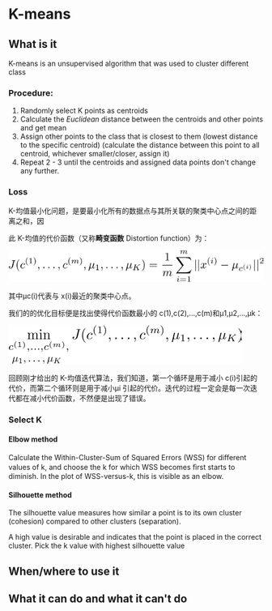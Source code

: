 # K-means

## What is it 

K-means is an unsupervised algorithm that was used to cluster different class

### Procedure:

1. Randomly select K points as centroids 
2. Calculate the _Euclidean_ distance between the centroids and other points and get mean
3. Assign other points to the class that is closest to them \(lowest distance to the specific centroid\) \(calculate the distance between this point to all centroid, whichever smaller/closer, assign it\)
4. Repeat 2 - 3 until the centroids and assigned data points don't change any further.

### Loss

K-均值最小化问题，是要最小化所有的数据点与其所关联的聚类中心点之间的距离之和，因

此 K-均值的代价函数（又称**畸变函数** Distortion function）为：

![](.gitbook/assets/image%20%2861%29.png)

其中μc\(i\)代表与 x\(i\)最近的聚类中心点。

我们的的优化目标便是找出使得代价函数最小的 c\(1\),c\(2\),...,c\(m\)和μ1,μ2,...,μk：

![](.gitbook/assets/image%20%286%29.png)

回顾刚才给出的 K-均值迭代算法，我们知道，第一个循环是用于减小 c\(i\)引起的代价，而第二个循环则是用于减小μi 引起的代价。迭代的过程一定会是每一次迭代都在减小代价函数，不然便是出现了错误。

### Select K

#### Elbow method

Calculate the Within-Cluster-Sum of Squared Errors \(WSS\) for diﬀerent values of k, and choose the k for which WSS becomes ﬁrst starts to diminish. In the plot of WSS-versus-k, this is visible as an elbow.

#### Silhouette method

The silhouette value measures how similar a point is to its own cluster \(cohesion\) compared to other clusters \(separation\).

A high value is desirable and indicates that the point is placed in the correct cluster. Pick the k value with highest silhouette value

## When/where to use it 

## What it can do and what it can't do

